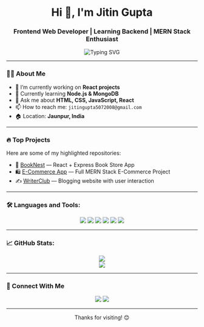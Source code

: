 <h1 align="center">Hi 👋, I'm Jitin Gupta</h1>
<h3 align="center">Frontend Web Developer | Learning Backend | MERN Stack Enthusiast</h3>

<p align="center">
  <img src="https://readme-typing-svg.demolab.com?font=Fira+Code&size=22&pause=1000&color=FF69B4&center=true&vCenter=true&width=500&lines=Welcome+to+my+GitHub+Profile!;I+love+to+code.;I+build+cool+web+apps!+💻" alt="Typing SVG" />
</p>

---

### 👨‍💻 About Me

- 🔭 I’m currently working on **React projects**
- 🌱 Currently learning **Node.js & MongoDB**
- 💬 Ask me about **HTML, CSS, JavaScript, React**
- 📫 How to reach me: `jitingupta5072008@gmail.com`
- 🏠 Location: **Jaunpur, India**

---

### 🔥 Top Projects

Here are some of my highlighted repositories:

- 📘 [BookNest](https://github.com/jitingupta5072008/booknest) — React + Express Book Store App  
- 🛍️ [E-Commerce App](https://github.com/jitingupta5072008/mern-ecommerce) — Full MERN Stack E-Commerce Project  
- ✍️ [WriterClub](https://github.com/jitingupta5072008/writerclub) — Blogging website with user interaction  

---

### 🛠️ Languages and Tools:

<p align="center">
  <img src="https://img.shields.io/badge/HTML5-E34F26?logo=html5&logoColor=white&style=for-the-badge" />
  <img src="https://img.shields.io/badge/CSS3-1572B6?logo=css3&logoColor=white&style=for-the-badge" />
  <img src="https://img.shields.io/badge/JavaScript-F7DF1E?logo=javascript&logoColor=black&style=for-the-badge" />
  <img src="https://img.shields.io/badge/React-61DAFB?logo=react&logoColor=black&style=for-the-badge" />
  <img src="https://img.shields.io/badge/Node.js-339933?logo=node.js&logoColor=white&style=for-the-badge" />
  <img src="https://img.shields.io/badge/MongoDB-47A248?logo=mongodb&logoColor=white&style=for-the-badge" />
</p>

---

### 📈 GitHub Stats:

<p align="center">
  <img src="https://github-readme-stats.vercel.app/api?username=jitingupta5072008&show_icons=true&theme=react&hide_border=true" />
  <br />
  <img src="https://github-readme-streak-stats.herokuapp.com/?user=jitingupta5072008&theme=react&hide_border=true" />
</p>

---

### 🔗 Connect With Me

<p align="center">
  <a href="mailto:jitingupta5072008@gmail.com"><img src="https://img.shields.io/badge/Gmail-D14836?style=for-the-badge&logo=gmail&logoColor=white" /></a>
  <a href="https://www.linkedin.com/in/jitinkgupta" target="_blank"><img src="https://img.shields.io/badge/LinkedIn-blue?style=for-the-badge&logo=linkedin&logoColor=white" /></a>
</p>

---

<p align="center">Thanks for visiting! 😊</p>
